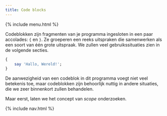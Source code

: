 ```yaml
---
title: Code blocks
---
```


{% include menu.html %}

Codeblokken zijn fragmenten van je programma ingesloten in een paar accolades: `{` en `}`. Ze groeperen een reeks uitspraken die samenwerken als een soort van één grote uitspraak. We zullen veel gebruikssituaties zien in de volgende secties.

```raku
{
    say 'Hallo, Wereld!';
}
```

De aanwezigheid van een codeblok in dit programma voegt niet veel betekenis toe, maar codeblokken zijn behoorlijk nuttig in andere situaties, die we zeer binnenkort zullen behandelen.

Maar eerst, laten we het concept van _scope_ onderzoeken.

{% include nav.html %}